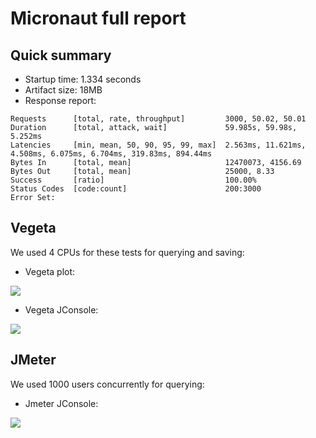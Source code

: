 # Micronaut full report

## Quick summary

* Startup time: 1.334 seconds
* Artifact size: 18MB
* Response report:
```
Requests      [total, rate, throughput]         3000, 50.02, 50.01
Duration      [total, attack, wait]             59.985s, 59.98s, 5.252ms
Latencies     [min, mean, 50, 90, 95, 99, max]  2.563ms, 11.621ms, 4.508ms, 6.075ms, 6.704ms, 319.83ms, 894.44ms
Bytes In      [total, mean]                     12470073, 4156.69
Bytes Out     [total, mean]                     25000, 8.33
Success       [ratio]                           100.00%
Status Codes  [code:count]                      200:3000  
Error Set:
```

## Vegeta

We used 4 CPUs for these tests for querying and saving:

* Vegeta plot:

![](/images/micronaut-vegeta-plot.png)

* Vegeta JConsole:

![](/images/micronaut-vegeta-jconsole.png)

## JMeter

We used 1000 users concurrently for querying:

* Jmeter JConsole:

![](/images/micronaut-jmeter-jconsole.png)
